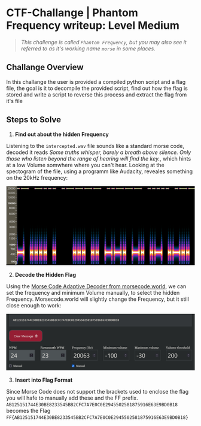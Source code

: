 # CTF-Challange | Phantom Frequency writeup: Level Medium 
> _This challenge is called `Phantom Frequency`, but you may also see it referred to as it's working name `morse` in some places._

## Challange Overview
In this challange the user is provided a compiled python script and a flag file, the goal is it to decompile the provided script, find out how the flag is stored and write a script to reverse this process and extract the flag from it's file

## Steps to Solve

1. **Find out about the hidden Frequency**

Listening to the `intercepted.wav` file sounds like a standard morse code, decoded it reads _Some truths whisper, barely a breath above silence. Only those who listen beyond the range of hearing will find the key._, which hints at a low Volume somwhere where you can't hear. Looking at the spectogram of the file, using a programm like Audacity, reveales something on the 20kHz frequency:

![](./docassets/spectogram.png)

2. **Decode the Hidden Flag** 

Using the [Morse Code Adaptive Decoder from morsecode.world](https://morsecode.world/international/decoder/audio-decoder-adaptive.html), we can set the frequency and minimum Volume manually, to select the hidden Frequency. Morsecode.world will slightly change the Frequency, but it still close enough to work:

![](./docassets/morsedecode.png)

3. **Insert into Flag Format**

Since Morse Code does not support the brackets used to enclose the flag you will hafe to manually add these and the FF prefix.
`AB125151744E30BE8233545BB2CFC7A7E0C0E2945502581875916E63E9BD0B18` becomes the Flag 
`FF{AB125151744E30BE8233545BB2CFC7A7E0C0E2945502581875916E63E9BD0B18}`





